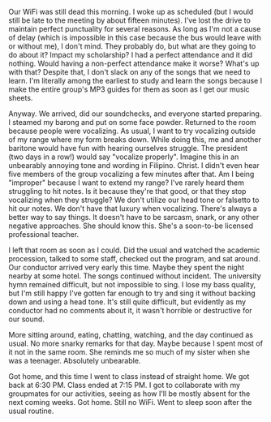 Our WiFi was still dead this morning. I woke up as scheduled (but I would still be late to the meeting by about fifteen minutes). I've lost the drive to maintain perfect punctuality for several reasons. As long as I'm not a cause of delay (which is impossible in this case because the bus would leave with or without me), I don't mind. They probably do, but what are they going to do about it? Impact my scholarship? I had a perfect attendance and it did nothing. Would having a non-perfect attendance make it worse? What's up with that? Despite that, I don't slack on any of the songs that we need to learn. I'm literally among the earliest to study and learn the songs because I make the entire group's MP3 guides for them as soon as I get our music sheets.

Anyway. We arrived, did our soundchecks, and everyone started preparing. I steamed my barong and put on some face powder. Returned to the room because people were vocalizing. As usual, I want to try vocalizing outside of my range where my form breaks down. While doing this, me and another baritone would have fun with hearing ourselves struggle. The president (two days in a row!) would say "vocalize properly". Imagine this in an unbearably annoying tone and wording in Filipino. Christ. I didn't even hear five members of the group vocalizing a few minutes after that. Am I being "improper" because I want to extend my range? I've rarely heard them struggling to hit notes. Is it because they're that good, or that they stop vocalizing when they struggle? We don't utilize our head tone or falsetto to hit our notes. We don't have that luxury when vocalizing. There's always a better way to say things. It doesn't have to be sarcasm, snark, or any other negative approaches. She should know this. She's a soon-to-be licensed professional teacher.

I left that room as soon as I could. Did the usual and watched the academic procession, talked to some staff, checked out the program, and sat around. Our conductor arrived very early this time. Maybe they spent the night nearby at some hotel. The songs continued without incident. The university hymn remained difficult, but not impossible to sing. I lose my bass quality, but I'm still happy I've gotten far enough to try and sing it without backing down and using a head tone. It's still quite difficult, but evidently as my conductor had no comments about it, it wasn't horrible or destructive for our sound.

More sitting around, eating, chatting, watching, and the day continued as usual. No more snarky remarks for that day. Maybe because I spent most of it not in the same room. She reminds me so much of my sister when she was a teenager. Absolutely unbearable.

Got home, and this time I went to class instead of straight home. We got back at 6:30 PM. Class ended at 7:15 PM. I got to collaborate with my groupmates for our activities, seeing as how I'll be mostly absent for the next coming weeks. Got home. Still no WiFi. Went to sleep soon after the usual routine.